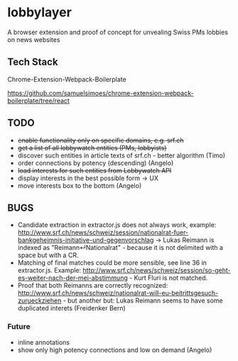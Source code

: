 # lobbylayer
A browser extension and proof of concept for unvealing Swiss PMs lobbies on news websites

## Tech Stack

Chrome-Extension-Webpack-Boilerplate

https://github.com/samuelsimoes/chrome-extension-webpack-boilerplate/tree/react

## TODO

* ~~enable functionality only on specific domains, e.g. srf.ch~~
* ~~get a list of all lobbywatch entities (PMs, lobbyists)~~
* discover such entities in article texts of srf.ch - better algorithm (Timo)
* order connections by potency (descending) (Angelo) 
* ~~load interests for such entities from Lobbywatch API~~
* display interests in the best possible form -> UX
* move interests box to the bottom (Angelo)

## BUGS

* Candidate extraction in extractor.js does not always work, example: http://www.srf.ch/news/schweiz/session/nationalrat-fuer-bankgeheimnis-initiative-und-gegenvorschlag -> Lukas Reimann is indexed as "Reimann↵Nationalrat" - because it is not delimited with a space but with a CR.
* Matching of final matches could be more sensible, see line 36 in extractor.js. Example: http://www.srf.ch/news/schweiz/session/so-geht-es-weiter-nach-der-mei-abstimmung - Kurt Fluri is not matched.
* Proof that both Reimanns are correctly recognized: http://www.srf.ch/news/schweiz/nationalrat-will-eu-beitrittsgesuch-zurueckziehen - but another but: Lukas Reimann seems to have some duplicated interets (Freidenker Bern)

### Future

* inline annotations
* show only high potency connections and low on demand (Angelo)
